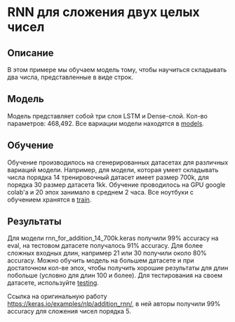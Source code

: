 # RNN для сложения двух целых чисел

## Описание
В этом примере мы обучаем модель тому, чтобы научиться складывать два числа, представленные в виде строк. 
## Модель
Модель представляет собой три слоя LSTM и Dense-слой. Кол-во параметров: 468,492. Все вариации модели находятся в <a href="https://github.com/gallyamov2001/rnn_for_addition/tree/main/models">models</a>.
## Обучение
Обучение производилось на сгенерированных датасетах для различных вариаций модели. Например, для модели, которая умеет складывать числа порядка 14 тренировочный датасет имеет размер 700k, для порядка 30 размер датасета 1kk. Обучение проводилось на GPU google colab'а и 20 эпох занимало в среднем 2 часа. Все ноутбуки с обучением хранятся в <a href="https://github.com/gallyamov2001/rnn_for_addition/tree/main/train">train</a>.
## Результаты
Для модели rnn_for_addition_14_700k.keras получили 99% accuracy на eval, на тестовом датасете получалось 91% accuracy. Для более сложных входных длин, например 21 или 30 получили около 80% accuracy. Можно обучить модель на большем датасете и при достаточном кол-ве эпох, чтобы получить хорошие результаты для длин побольше (условно для длин 100 и более). Для тестирования на своем датасете, используйте <a href="https://github.com/gallyamov2001/rnn_for_addition/tree/main/testing">testing</a>.


Ссылка на оригинальную работу https://keras.io/examples/nlp/addition_rnn/, в ней авторы получили 99% accuracy для сложения чисел порядка 5.

